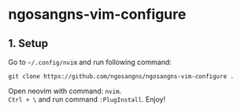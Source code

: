 # ngosangns-vim-configure

## 1. Setup
Go to `~/.config/nvim` and run following command:
```
git clone https://github.com/ngosangns/ngosangns-vim-configure .
```
Open neovim with command: `nvim`.  
`Ctrl + \` and run command `:PlugInstall`.
Enjoy!
